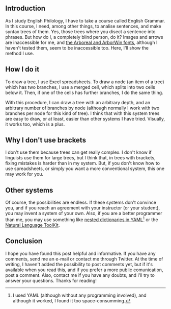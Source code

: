 <!--
.. title: Syntax trees for blind people
.. slug: syntax-trees-for-blind-people
.. date: 2018-01-28 12:00:00+01:00
.. tags: linguistics, accessibility, office, excel
.. category: 
.. link: 
.. description: 
.. type: text
-->

## Introduction

As I study English Philology, I have to take a course called English Grammar. In this course, I need, among other things, to analise sentences, and make syntax trees of them. Yes, those trees where you disect a sentence into phrases. But how do I, a completely blind person, do it? Images and arrows are inaccessible for me, and [the Arboreal and ArborWin fonts][arborwin], although I haven't tested them, seem to be inaccessible too. Here, I'll show the method I use.

[Arborwin]: http://www.cascadilla.com/arboreal.html

## How I do it

To draw a tree, I use Excel spreadsheets. To draw a node (an item of a tree) which has two branches, I use a merged cell, which splits into two cells below it. Then, if one of the cells has further branches, I do the same thing. 

With this procedure, I can draw a tree with  an arbitrary depth, and an arbitrary number of branches by node (although normally I work with two branches per node for this kind of tree). I think that with this system trees are easy to draw, or at least, easier than other systems I have tried. Visually, it works too, which is a plus.

## Why I don't use brackets

I don't use them because trees can get really complex. I don't know if linguists use them for large trees, but I think that, in trees with brackets, fixing mistakes is harder than in my system. But, if you don't know how to use spreadsheets, or simply you want a more conventional system, this one may work for you.

## Other systems

Of course, the possibilities are endless. If these systems don't convince you, and if you reach an agreement with your instructor (or your student), you may invent a system of your own. Also, if you are a better programmer than me, you may use something like [nested dictionaries in YAML][YAML][^1] or the [Natural Language ToolKit][NLTK].

[YAML]: http://www.yaml.org/spec/1.2/spec.html
[NLTK]: http://nltk.org
[^1]: I used YAML (although without any programming involved), and although it worked, I found it too space-consumming.

## Conclusion

I hope you have found this post helpful and informative. If you have any comments, send me an e-mail or contact me through Twitter. At the time of writing, I haven't added the possibility to post comments yet, but if it's available when you read this, and if you prefer a more public comunication, post a comment. Also, contact me if you have any doubts, and I'll try to answer your questions. Thanks for reading!
